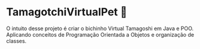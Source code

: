 # TamagotchiVirtualPet 🐻
O intuito desse projeto é criar o bichinho Virtual Tamagoshi em Java e POO.
Aplicando conceitos de Programação Orientada a Objetos e organização de classes.
